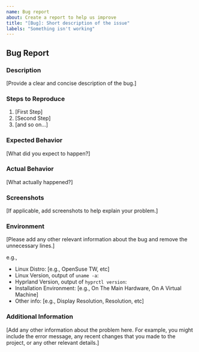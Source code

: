 ```yaml
---
name: Bug report
about: Create a report to help us improve
title: "[Bug]: Short description of the issue"
labels: "Something isn't working"
---
```


## Bug Report

### Description

[Provide a clear and concise description of the bug.]

### Steps to Reproduce

1. [First Step]
2. [Second Step]
3. [and so on...]

### Expected Behavior

[What did you expect to happen?]

### Actual Behavior

[What actually happened?]

### Screenshots

[If applicable, add screenshots to help explain your problem.]

### Environment

[Please add any other relevant information about the bug and remove the unnecessary lines.]

e.g.,

- Linux Distro: [e.g., OpenSuse TW, etc]
- Linux Version, output of `uname -a`:
- Hyprland Version, output of `hyprctl version`:
- Installation Environment: [e.g., On The Main Hardware, On A Virtual Machine]
- Other info: [e.g., Display Resolution, Resolution, etc]

### Additional Information

[Add any other information about the problem here. For example, you might include the error message, any recent changes that you made to the project, or any other relevant details.]
